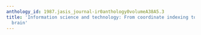 ```yaml
---
anthology_id: 1987.jasis_journal-ir0anthology0volumeA38A5.3
title: 'Information science and technology: From coordinate indexing to the global
  brain'
---
```

